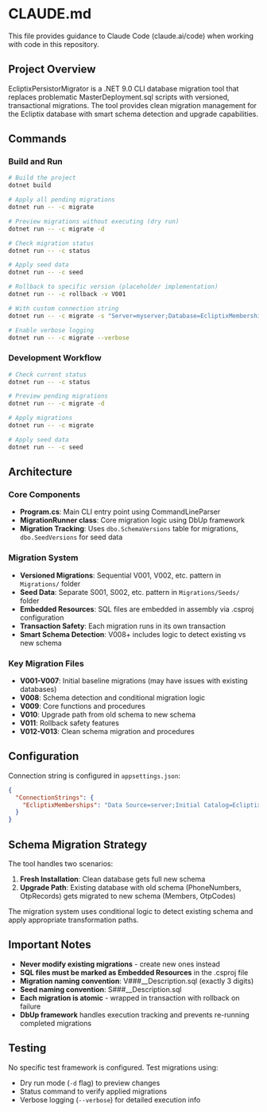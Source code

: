 # CLAUDE.md

This file provides guidance to Claude Code (claude.ai/code) when working with code in this repository.

## Project Overview

EcliptixPersistorMigrator is a .NET 9.0 CLI database migration tool that replaces problematic MasterDeployment.sql scripts with versioned, transactional migrations. The tool provides clean migration management for the Ecliptix database with smart schema detection and upgrade capabilities.

## Commands

### Build and Run
```bash
# Build the project
dotnet build

# Apply all pending migrations
dotnet run -- -c migrate

# Preview migrations without executing (dry run)
dotnet run -- -c migrate -d

# Check migration status
dotnet run -- -c status

# Apply seed data
dotnet run -- -c seed

# Rollback to specific version (placeholder implementation)
dotnet run -- -c rollback -v V001

# With custom connection string
dotnet run -- -c migrate -s "Server=myserver;Database=EcliptixMemberships;..."

# Enable verbose logging
dotnet run -- -c migrate --verbose
```

### Development Workflow
```bash
# Check current status
dotnet run -- -c status

# Preview pending migrations
dotnet run -- -c migrate -d

# Apply migrations
dotnet run -- -c migrate

# Apply seed data
dotnet run -- -c seed
```

## Architecture

### Core Components

- **Program.cs**: Main CLI entry point using CommandLineParser
- **MigrationRunner class**: Core migration logic using DbUp framework
- **Migration Tracking**: Uses `dbo.SchemaVersions` table for migrations, `dbo.SeedVersions` for seed data

### Migration System

- **Versioned Migrations**: Sequential V001, V002, etc. pattern in `Migrations/` folder
- **Seed Data**: Separate S001, S002, etc. pattern in `Migrations/Seeds/` folder
- **Embedded Resources**: SQL files are embedded in assembly via .csproj configuration
- **Transaction Safety**: Each migration runs in its own transaction
- **Smart Schema Detection**: V008+ includes logic to detect existing vs new schema

### Key Migration Files

- **V001-V007**: Initial baseline migrations (may have issues with existing databases)
- **V008**: Schema detection and conditional migration logic
- **V009**: Core functions and procedures
- **V010**: Upgrade path from old schema to new schema
- **V011**: Rollback safety features
- **V012-V013**: Clean schema migration and procedures

## Configuration

Connection string is configured in `appsettings.json`:
```json
{
  "ConnectionStrings": {
    "EcliptixMemberships": "Data Source=server;Initial Catalog=EcliptixMemberships;..."
  }
}
```

## Schema Migration Strategy

The tool handles two scenarios:
1. **Fresh Installation**: Clean database gets full new schema
2. **Upgrade Path**: Existing database with old schema (PhoneNumbers, OtpRecords) gets migrated to new schema (Members, OtpCodes)

The migration system uses conditional logic to detect existing schema and apply appropriate transformation paths.

## Important Notes

- **Never modify existing migrations** - create new ones instead
- **SQL files must be marked as Embedded Resources** in the .csproj file
- **Migration naming convention**: V###__Description.sql (exactly 3 digits)
- **Seed naming convention**: S###__Description.sql
- **Each migration is atomic** - wrapped in transaction with rollback on failure
- **DbUp framework** handles execution tracking and prevents re-running completed migrations

## Testing

No specific test framework is configured. Test migrations using:
- Dry run mode (`-d` flag) to preview changes
- Status command to verify applied migrations
- Verbose logging (`--verbose`) for detailed execution info